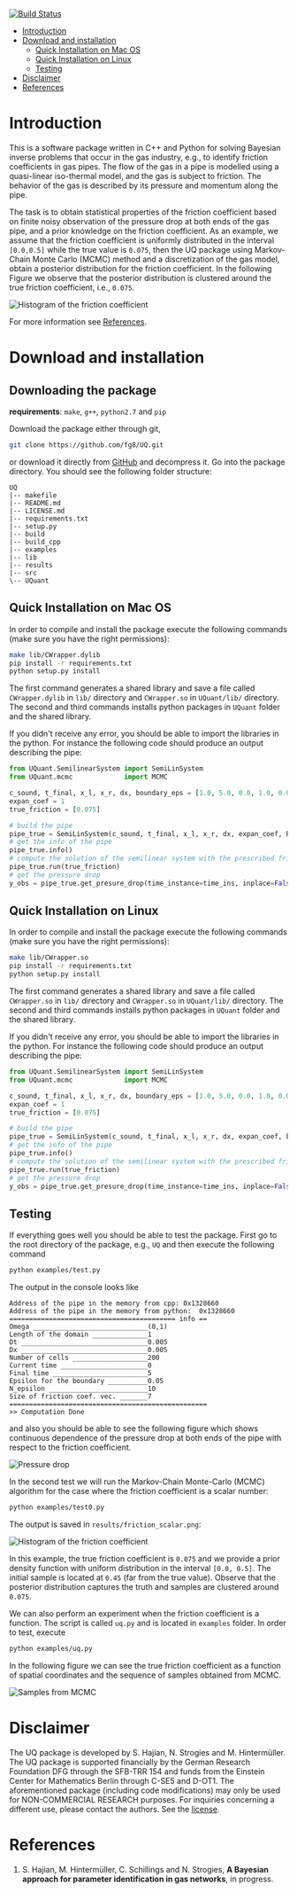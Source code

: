 [![Build Status](https://travis-ci.org/hajianOne/UQ.svg?branch=master)](https://travis-ci.org/hajianOne/UQ)

* [Introduction](#introduction)
* [Download and installation](#download-and-installation)
  - [Quick Installation on Mac OS](#quick-installation-on-mac-os)
  - [Quick Installation on Linux](#quick-installation-on-linux)
  - [Testing](#testing)
* [Disclaimer](#disclaimer)
* [References](#references)

# Introduction

This is a software package written in C++ and Python for solving
Bayesian inverse problems that occur in the gas industry, e.g., to
identify friction coefficients in gas pipes. The flow of the gas in a
pipe is modelled using a quasi-linear iso-thermal model, and the gas
is subject to friction. The behavior of the gas is described by its
pressure and momentum along the pipe.

The task is to obtain statistical properties of the friction
coefficient based on finite noisy observation of the pressure drop at
both ends of the gas pipe, and a prior knowledge on the friction
coefficient. As an example, we assume that the friction coefficient is
uniformly distributed in the interval `[0.0,0.5]` while the true value
is `0.075`, then the UQ package using Markov-Chain Monte Carlo (MCMC)
method and a discretization of the gas model, obtain a posterior
distribution for the friction coefficient. In the following Figure we
observe that the posterior distribution is clustered around the true
friction coefficient, i.e., `0.075`.

![Histogram of the friction coefficient](results/friction_scalar-small.png)

For more information see [References](#references).

# Download and installation 
## Downloading the package

**requirements**: `make`, `g++`, `python2.7` and `pip`

Download the package either through git,
```sh
git clone https://github.com/fg8/UQ.git
```
or download it directly from
[GitHub](https://github.com/fg8/UQ.git)
and decompress it. Go into the package directory. 
You should see the following folder structure:
```
UQ
|-- makefile
|-- README.md
|-- LICENSE.md
|-- requirements.txt
|-- setup.py
|-- build
|-- build_cpp
|-- examples
|-- lib
|-- results
|-- src
\-- UQuant
```

## Quick Installation on Mac OS

In order to compile and install the package execute the following
commands (make sure you have the right permissions):
```sh
make lib/CWrapper.dylib   
pip install -r requirements.txt
python setup.py install
```
The first command generates a shared library and save a file called
`CWrapper.dylib` in `lib/` directory and `CWrapper.so` in
`UQuant/lib/` directory. The second and third commands installs
python packages in `UQuant` folder and the shared library.

If you didn't receive any error, you should be able to import the
libraries in the python. For instance the following code should
produce an output describing the pipe:
```python
from UQuant.SemilinearSystem import SemiLinSystem
from UQuant.mcmc             import MCMC

c_sound, t_final, x_l, x_r, dx, boundary_eps = [1.0, 5.0, 0.0, 1.0, 0.005, 0.05]
expan_coef = 1
true_friction = [0.075]

# build the pipe
pipe_true = SemiLinSystem(c_sound, t_final, x_l, x_r, dx, expan_coef, boundary_eps)
# get the info of the pipe
pipe_true.info()
# compute the solution of the semilinear system with the prescribed friction coefficients
pipe_true.run(true_friction) 
# get the pressure drop
y_obs = pipe_true.get_presure_drop(time_instance=time_ins, inplace=False)
```

## Quick Installation on Linux

In order to compile and install the package execute the following
commands (make sure you have the right permissions):
```sh
make lib/CWrapper.so
pip install -r requirements.txt
python setup.py install
```
The first command generates a shared library and save a file called
`CWrapper.so` in `lib/` directory and `CWrapper.so` in
`UQuant/lib/` directory. The second and third commands installs python 
packages in `UQuant` folder and the shared library.

If you didn't receive any error, you should be able to import the
libraries in the python. For instance the following code should
produce an output describing the pipe:
```python
from UQuant.SemilinearSystem import SemiLinSystem
from UQuant.mcmc             import MCMC

c_sound, t_final, x_l, x_r, dx, boundary_eps = [1.0, 5.0, 0.0, 1.0, 0.005, 0.05]
expan_coef = 1
true_friction = [0.075]

# build the pipe
pipe_true = SemiLinSystem(c_sound, t_final, x_l, x_r, dx, expan_coef, boundary_eps)
# get the info of the pipe
pipe_true.info()
# compute the solution of the semilinear system with the prescribed friction coefficients
pipe_true.run(true_friction) 
# get the pressure drop
y_obs = pipe_true.get_presure_drop(time_instance=time_ins, inplace=False)
```


## Testing

If everything goes well you should be able to test the package. First
go to the root directory of the package, e.g., `UQ` and then execute
the following command

```bash
python examples/test.py
```	
The output in the console looks like
```
Address of the pipe in the memory from cpp: 0x1328660
Address of the pipe in the memory from python:  0x1328660
========================================== info ==
Omega _____________________________(0,1)
Length of the domain ______________1
Dt ________________________________0.005
Dx ________________________________0.005
Number of cells ___________________200
Current time ______________________0
Final time ________________________5
Epsilon for the boundary __________0.05
N_epsilon _________________________10
Size of friction coef. vec. _______7
==================================================
>> Computation Done
```

and also you should be able to see the following figure which shows
continuous dependence of the pressure drop at both ends of the pipe
with respect to the friction coefficient.

![Pressure drop](results/pressure_drop_test.png)

In the second test we will run the Markov-Chain Monte-Carlo (MCMC)
algorithm for the case where the friction coefficient is a scalar number:
```sh
python examples/test0.py
```
The output is saved in `results/friction_scalar.png`:

![Histogram of the friction coefficient](results/friction_scalar.png)

In this example, the true friction coefficient is `0.075` and we
provide a prior density function with uniform distribution in the
interval `[0.0, 0.5]`. The initial sample is located at `0.45` (far
from the true value). Observe that the posterior distribution captures
the truth and samples are clustered around `0.075`.

We can also perform an experiment when the friction coefficient is a
function. The script is called `uq.py` and is located in `examples`
folder. In order to test, execute
```sh
python examples/uq.py
```
In the following figure we can see the true friction coefficient as a
function of spatial coordinates and the sequence of samples obtained from
MCMC.

![Samples from MCMC](results/UQsamples.gif)

<!-- ```python -->
<!-- from UQuant.SemilinearSystem import SemiLinSystem -->
<!-- from UQuant.mcmc             import MCMC -->

<!-- c_sound, t_final, x_l, x_r, dx, boundary_eps = [1.0, 5.0, 0.0, 1.0, 0.005, 0.05] -->
<!-- expan_coef = 1 -->
<!-- true_friction = [0.075] -->

<!-- # true friction coefficient -->
<!-- pipe_true = SemiLinSystem(c_sound, t_final, x_l, x_r, dx, expan_coef, boundary_eps) -->
<!-- pipe_true.run(true_friction) -->
<!-- y_obs = pipe_true.get_presure_drop(time_instance=time_ins, inplace=False) -->

<!-- # construct a pipe for computation -->
<!-- pipe = SemiLinSystem(c_sound, t_final, x_l, x_r, dx, expan_coef, boundary_eps) -->

<!-- ``` -->

# Disclaimer

The UQ package is developed by S. Hajian, N. Strogies and
M. Hintermüller. The UQ package is supported financially by the German
Research Foundation DFG through the SFB-TRR 154 and funds from the
Einstein Center for Mathematics Berlin through C-SE5 and D-OT1. The
aforementioned package (including code modifications) may only be used
for NON-COMMERCIAL RESEARCH purposes. For inquiries concerning a
different use, please contact the authors. See the
[license](LICENSE.md).


# References
1. S. Hajian, M. Hintermüller, C. Schillings and N. Strogies, 
   **A Bayesian approach for parameter identification in gas networks**,
   in progress. 
   
